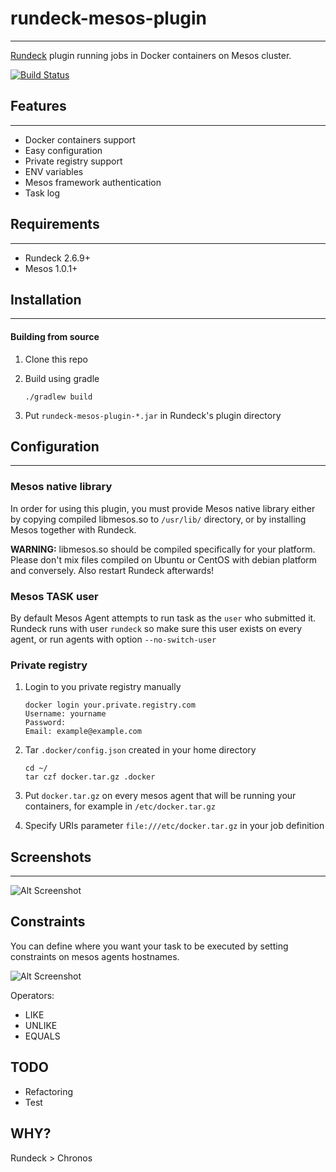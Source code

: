 # rundeck-mesos-plugin
------------------------------------
[Rundeck](http://rundeck.org) plugin running jobs in Docker containers on Mesos cluster.

[![Build Status](https://travis-ci.org/farmapromlab/rundeck-mesos-plugin.svg?branch=master)](https://travis-ci.org/farmapromlab/rundeck-mesos-plugin)

## Features
------------------------------------
- Docker containers support
- Easy configuration
- Private registry support
- ENV variables
- Mesos framework authentication
- Task log

## Requirements
------------------------------------
- Rundeck 2.6.9+
- Mesos 1.0.1+

## Installation
------------------------------------

#### Building from source
 1) Clone this repo

 2) Build using gradle

        ./gradlew build
 3) Put `rundeck-mesos-plugin-*.jar` in Rundeck's plugin directory

## Configuration
------------------------------------

### Mesos native library

In order for using this plugin, you must provide Mesos native library either by copying compiled libmesos.so to `/usr/lib/` directory, or by installing Mesos together with Rundeck.

**WARNING:** libmesos.so should be compiled specifically for your platform. Please don't mix files compiled on Ubuntu or CentOS with debian platform and conversely. Also restart Rundeck afterwards!

### Mesos TASK user

By default Mesos Agent attempts to run task as the `user` who submitted it. Rundeck runs with user `rundeck` so make sure this user exists on every agent, or run agents with option `--no-switch-user`

### Private registry
 1) Login to you private registry manually

        docker login your.private.registry.com
        Username: yourname
        Password:
        Email: example@example.com
 2) Tar `.docker/config.json` created in your home directory

        cd ~/
        tar czf docker.tar.gz .docker

 3) Put `docker.tar.gz` on every mesos agent that will be running your containers, for example in `/etc/docker.tar.gz`

 4) Specify URIs parameter `file:///etc/docker.tar.gz` in your job definition

## Screenshots
------------------------------------

![Alt Screenshot](https://raw.githubusercontent.com/farmapromlab/rundeck-mesos-plugin/master/screenshots/screen.jpg "Rundeck mesos plugin")

## Constraints

You can define where you want your task to be executed by setting constraints on mesos agents hostnames.

![Alt Screenshot](https://raw.githubusercontent.com/farmapromlab/rundeck-mesos-plugin/master/screenshots/constraints.jpg "Constraints")

Operators:
- LIKE
- UNLIKE
- EQUALS

## TODO
- Refactoring
- Test

## WHY?

 Rundeck > Chronos
